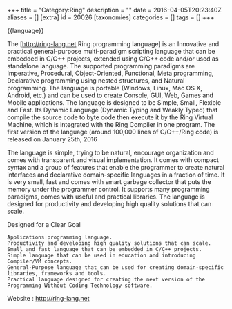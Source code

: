 +++
title = "Category:Ring"
description = ""
date = 2016-04-05T20:23:40Z
aliases = []
[extra]
id = 20026
[taxonomies]
categories = []
tags = []
+++

{{language}}

The [http://ring-lang.net Ring programming language] is an Innovative and practical general-purpose multi-paradigm scripting language that can be embedded in C/C++ projects, extended using C/C++ code and/or used as standalone language. The supported programming paradigms are Imperative, Procedural, Object-Oriented, Functional, Meta programming, Declarative programming using nested structures, and Natural programming. The language is portable (Windows, Linux, Mac OS X, Android, etc.) and can be used to create Console, GUI, Web, Games and Mobile applications. The language is designed to be Simple, Small, Flexible and Fast. Its Dynamic Language (Dynamic Typing and Weakly Typed) that compile the source code to byte code then execute it by the Ring Virtual Machine, which is integrated with the Ring Compiler in one program. The first version of the language (around 100,000 lines of C/C++/Ring code) is released on January 25th, 2016 

The language is simple, trying to be natural, encourage organization and comes with transparent and visual implementation. It comes with compact syntax and a group of features that enable the programmer to create natural interfaces and declarative domain-specific languages in a fraction of time. It is very small, fast and comes with smart garbage collector that puts the memory under the programmer control. It supports many programming paradigms, comes with useful and practical libraries. The language is designed for productivity and developing high quality solutions that can scale. 

Designed for a Clear Goal

    Applications programming language.
    Productivity and developing high quality solutions that can scale.
    Small and fast language that can be embedded in C/C++ projects.
    Simple language that can be used in education and introducing Compiler/VM concepts.
    General-Purpose language that can be used for creating domain-specific libraries, frameworks and tools.
    Practical language designed for creating the next version of the Programming Without Coding Technology software.


Website : http://ring-lang.net
